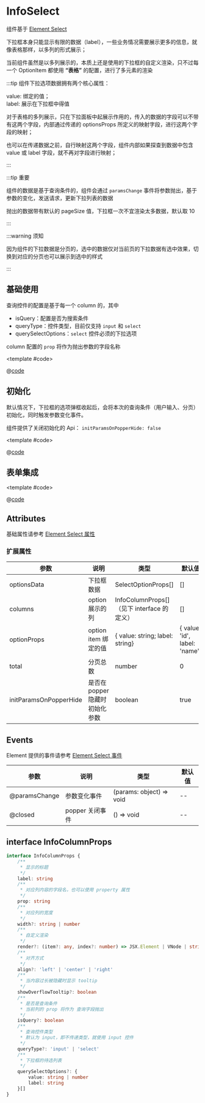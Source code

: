 # InfoSelect

组件基于 [Element Select](https://element-plus.gitee.io/zh-CN/component/select.html)

下拉框本身只能显示有限的数据（label），一些业务情况需要展示更多的信息，就像表格那样，以多列的形式展示；

当前组件虽然是以多列展示的，本质上还是使用的下拉框的自定义渲染，只不过每一个 OptionItem 都使用 **“表格”** 的配置，进行了多元素的渲染

:::tip
组件下拉选项数据拥有两个核心属性：

value: 绑定的值；<br/>
label: 展示在下拉框中得值

对于表格的多列展示，只在下拉面板中起展示作用的，传入的数据的字段可以不带有这两个字段，内部通过传递的 optionsProps 所定义的映射字段，进行这两个字段的映射；

也可以在传递数据之前，自行映射这两个字段，组件内部如果探查到数据中包含 value 或 label 字段，就不再对字段进行映射；

:::

:::tip 重要

组件的数据是基于查询条件的，组件会通过 `paramsChange` 事件将参数抛出，基于参数的变化，发送请求，更新下拉列表的数据

抛出的数据带有默认的 pageSize 值，下拉框一次不宜渲染太多数据，默认取 10

:::

:::warning 须知

因为组件的下拉数据是分页的，选中的数据仅对当前页的下拉数据有选中效果，切换到对应的分页也可以展示到选中的样式

:::

## 基础使用

查询控件的配置是基于每一个 column 的，其中

* isQuery：配置是否为搜索条件
* queryType：控件类型，目前仅支持 `input` 和 `select`
* querySelectOptions：`select` 控件必须的下拉选项

column 配置的 `prop` 将作为抛出参数的字段名称

<demo-block>

<InfoSAA-infoSelect-index />

<template #code>

@[code](@demoroot/InfoSAA/infoSelect/index.vue)

</template>

</demo-block>

## 初始化

默认情况下，下拉框的选项弹框收起后，会将本次的查询条件（用户输入、分页）初始化，同时触发参数变化事件。

组件提供了关闭初始化的 Api： `initParamsOnPopperHide: false`

<demo-block>

<InfoSAA-infoSelect-closeInit />

<template #code>

@[code](@demoroot/InfoSAA/infoSelect/closeInit.vue)

</template>

</demo-block>

## 表单集成

<demo-block>

<InfoSAA-infoSelect-formInside />

<template #code>

@[code](@demoroot/InfoSAA/infoSelect/formInside.vue)

</template>

</demo-block>

## Attributes

基础属性请参考 [Element Select 属性](https://element-plus.gitee.io/zh-CN/component/select.html#select-%E5%B1%9E%E6%80%A7)

### 扩展属性

参数|说明|类型|默认值
-----|-----|-----|-----
optionsData | 下拉框数据 | SelectOptionProps[] | []
columns | option 展示的列 | InfoColumnProps[]（见下 interface 的定义） | []
optionProps | option item 绑定的值 | { value: string; label: string} | { value: 'id', label: 'name'}
total | 分页总数 | number | 0
initParamsOnPopperHide | 是否在 popper 隐藏时初始化参数 | boolean | true

## Events

Element 提供的事件请参考 [Element Select 事件](https://element-plus.gitee.io/zh-CN/component/select.html#select-%E4%BA%8B%E4%BB%B6)

参数|说明|类型|默认值
-----|-----|-----|-----
@paramsChange | 参数变化事件 | (params: object) => void | --
@closed | popper 关闭事件 | () => void | --

## interface InfoColumnProps

```ts
interface InfoColumnProps {
    /**
     * 显示的标题
     */
    label: string
    /**
     * 对应列内容的字段名，也可以使用 property 属性
     */
    prop: string
    /**
     * 对应列的宽度
     */
    width?: string | number
    /**
     * 自定义渲染
     */
    render?: (item?: any, index?: number) => JSX.Element | VNode | string | number
    /**
     * 对齐方式
     */
    align?: 'left' | 'center' | 'right'
    /**
     * 当内容过长被隐藏时显示 tooltip
     */
    showOverflowTooltip?: boolean
    /**
     * 是否是查询条件
     * 当前列的 prop 将作为 查询字段抛出
     */
    isQuery?: boolean
    /**
     * 查询控件类型
     * 默认为 input，即不传递类型，就使用 input 控件
     */
    queryType?: 'input' | 'select'
    /**
     * 下拉框的待选列表
     */
    querySelectOptions?: {
        value: string | number
        label: string
    }[]
}
```
